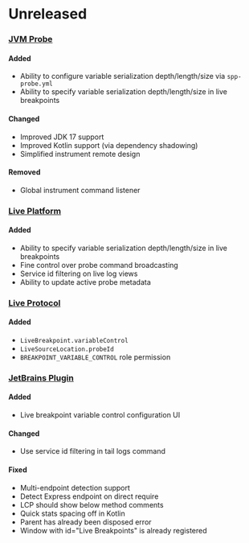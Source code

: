# Unreleased

### [JVM Probe](https://github.com/sourceplusplus/probe-jvm)

#### Added
- Ability to configure variable serialization depth/length/size via `spp-probe.yml`
- Ability to specify variable serialization depth/length/size in live breakpoints

#### Changed
- Improved JDK 17 support
- Improved Kotlin support (via dependency shadowing)
- Simplified instrument remote design

#### Removed
- Global instrument command listener

### [Live Platform](https://github.com/sourceplusplus/sourceplusplus)

#### Added
- Ability to specify variable serialization depth/length/size in live breakpoints
- Fine control over probe command broadcasting
- Service id filtering on live log views
- Ability to update active probe metadata

### [Live Protocol](https://github.com/sourceplusplus/protocol)

#### Added
- `LiveBreakpoint.variableControl`
- `LiveSourceLocation.probeId`
- `BREAKPOINT_VARIABLE_CONTROL` role permission

### [JetBrains Plugin](https://github.com/sourceplusplus/interface-jetbrains)

#### Added
- Live breakpoint variable control configuration UI

#### Changed
- Use service id filtering in tail logs command

#### Fixed
- Multi-endpoint detection support
- Detect Express endpoint on direct require
- LCP should show below method comments 
- Quick stats spacing off in Kotlin
- Parent has already been disposed error
- Window with id="Live Breakpoints" is already registered

